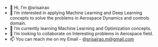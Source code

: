 - 👋 Hi, I’m @srisairao
- 👀 I’m interested in applying Machine Learning and Deep Learning concepts to solve the problems in Aerospace Dynamics and controls domain.
- 🌱 I’m currently learning Machine Learning and Optimization concepts.
- 💞️ I’m looking to collaborate on Interesting problems in Aerospace field.
- 📫 You can reach me on my Email - @srisairao.m@gmail.com

<!---
srisairao/srisairao is a ✨ special ✨ repository because its `README.md` (this file) appears on your GitHub profile.
You can click the Preview link to take a look at your changes.
--->

